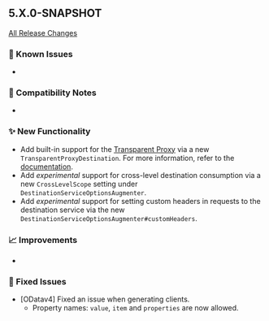 ## 5.X.0-SNAPSHOT

[All Release Changes](https://github.com/SAP/cloud-sdk-java/releases)

### 🚧 Known Issues

- 

### 🔧 Compatibility Notes

- 

### ✨ New Functionality

- Add built-in support for the [Transparent Proxy](https://help.sap.com/docs/connectivity/sap-btp-connectivity-cf/transparent-proxy-for-kubernetes) via a new `TransparentProxyDestination`.
  For more information, refer to the [documentation](/docs/java/features/connectivity/transparent-proxy).
- Add _experimental_ support for cross-level destination consumption via a new `CrossLevelScope` setting under `DestinationServiceOptionsAugmenter`.
- Add _experimental_ support for setting custom headers in requests to the destination service via the new `DestinationServiceOptionsAugmenter#customHeaders`.

### 📈 Improvements

- 

### 🐛 Fixed Issues

- [ODatav4] Fixed an issue when generating clients.
  - Property names: `value`, `item` and `properties` are now allowed.
  
